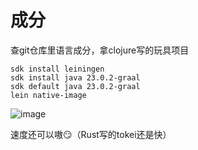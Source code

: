 # 成分

查git仓库里语言成分，拿clojure写的玩具项目

```shell
sdk install leiningen
sdk install java 23.0.2-graal
sdk default java 23.0.2-graal
lein native-image
```

![image](https://github.com/user-attachments/assets/7fa8386d-f1c6-43a8-bbdb-e39fa75e5cda)

速度还可以嗷😏（Rust写的tokei还是快）
